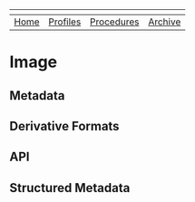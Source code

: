 | <!-- -->    | <!-- -->    | <!-- -->    | <!-- -->    |
|-------------|-------------|-------------|-------------|
| [Home](/index.md)  |[Profiles](/Profiles.md)| [Procedures](/Procedures.md)|  [Archive](/Archive.md) |

# Image

## Metadata

## Derivative Formats

## API

## Structured Metadata
